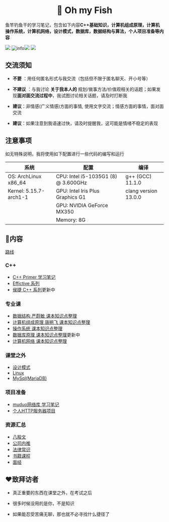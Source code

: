 <h1 align="center">📔 Oh my Fish</h1>
<div align="left">
<p>
鱼竿钓鱼干的学习笔记，包含如下内容<strong>C++基础知识，计算机组成原理，计算机操作系统，计算机网络，设计模式，数据库，数据结构与算法，个人项目准备等内容</strong>
</p>
    </div> 


[![](https://img.shields.io/badge/OS-Arch%20Linux-33aadd?style=flat-square&logo=arch-linux&logoColor=ffffff)](https://www.archlinux.org/) 
![info](https://img.shields.io/badge/Languae-C%2B%2B-green)![](https://img.shields.io/badge/Languae-markdown-orange)
![](https://img.shields.io/badge/Tools-Typora-blue)

## 交流须知

* **不要** ：用任何匿名形式与我交流（包括但不限于匿名聊天、开小号等）

* **不建议** ：与我讨论 **关于我本人的** 规划/做事方法/价值观相关的话题；如果发现**面对面交流过程中**，我试图讨论相关话题，请及时打断我

* **建议**：非情感(广义情感)方面的事情, 使用文字交流；情感方面的事情，面对面交流

* **建议**：如果注意到我语速过快，请及时提醒我，这可能是情绪不稳定的表现

  

## 注意事项

如无特殊说明，我将使用如下配置进行一些代码的编写和运行

| 系统                   | 配置                                | 编译                 |
| ---------------------- | ----------------------------------- | -------------------- |
| OS: ArchLinux  x86_64  | CPU: Intel i5-1035G1 (8) @ 3.600GHz | g++ (GCC) 11.1.0     |
| Kernel: 5.15.7-arch1-1 | GPU: Intel Iris Plus Graphics G1    | clang version 13.0.0 |
|                        | GPU: NVIDIA GeForce MX350           |                      |
|                        | Memory: 8G                          |                      |

## 📒内容

[路线](路线.md)

### C++

* [C++ Primer 学习笔记](C++/C++primer/README.md) 
* [Effictive 系列](C++/Effective/README.md)
* [侯捷 C++ 系列](/C++/侯捷C++/README.md)更新中

### 专业课

* [数据结构 严蔚敏 课本知识点整理](专业课/数据结构%20严蔚敏/README.md)
* [计算机组成原理  唐朔飞 课本知识点整理](/专业课/计算机组成原理%20唐朔飞/README.md)
* [操作系统 课本知识点整理]()
* [数据库原理 课本知识点整理]()更新中
* [计算机网络 课本知识点整理]()

### 课堂之外

* [设计模式](/课堂之外/设计模式/README.md)
* [Linux]()
* [MySql(MariaDB)]()

### 项目准备

* [muduo网络库 学习笔记](/项目准备/muduo网络库/README.md)
* [个人HTTP服务器项目]()

### 资源汇总

* [八股文](/资源汇总/八股文.md)
* [公司内推](/资源汇总/公司内推.md)
* [法律常识](/资源汇总/法律常识.md)
* [书籍课程](/资源汇总/书籍课程.md)
* [面经](/资源汇总/面经.md)



## ❤️致拜访者

* 真正重要的东西在课堂之外，在考试之后

* 很多时候没用的是你，不是知识

* 如果能忍受苦痛无聊，那也就不必寻找什么捷径了

	

	





